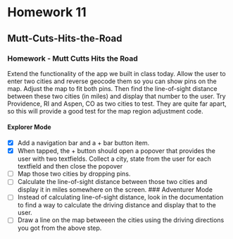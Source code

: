 # Homework 11

## Mutt-Cuts-Hits-the-Road

### Homework - Mutt Cutts Hits the Road
Extend the functionality of the app we built in class today. Allow the user to enter two cities and reverse geocode them so you can show pins on the map. Adjust the map to fit both pins. Then find the line-of-sight distance between these two cities (in miles) and display that number to the user. Try Providence, RI and Aspen, CO as two cities to test. They are quite far apart, so this will provide a good test for the map region adjustment code.

#### Explorer Mode
* [x] Add a navigation bar and a + bar button item.
* [x] When tapped, the + button should open a popover that provides the user with two textfields. Collect a city, state from the user for each textfield and then close the popover
* [ ] Map those two cities by dropping pins.
* [ ] Calculate the line-of-sight distance between those two cities and display it in miles somewhere on the screen. ### Adventurer Mode
* [ ] Instead of calculating line-of-sight distance, look in the documentation to find a way to calculate the driving distance and display that to the user.
* [ ] Draw a line on the map betweeen the cities using the driving directions you got from the above step.
